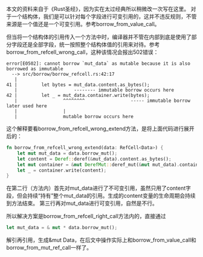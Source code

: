 本文的资料来自于《Rust圣经》，因为实在太过经典所以稍微改一次写在这里。
对于一个结构体，我们是可以针对每个字段进行可变引用的，这并不违反规则，不管来源是一个值还是一个可变引用。参考borrow_from_value_call。

但当将一个结构体的引用传入一个方法中时，编译器并不管在内部到底是使用了部分字段还是全部字段，统一按照整个结构体值的引用来对待。参考borrow_from_refcell_wrong_call，这种该情况会报出502错误：

```
error[E0502]: cannot borrow `mut_data` as mutable because it is also borrowed as immutable
  --> src/borrow/borrow_refcell.rs:42:17
   |
41 |         let bytes = mut_data.content.as_bytes();
   |                     -------- immutable borrow occurs here
42 |         let _ = mut_data.container.write(bytes);
   |                 ^^^^^^^^                 ----- immutable borrow later used here
   |                 |
   |                 mutable borrow occurs here
```

这个解释要看borrow_from_refcell_wrong_extend方法，是将上面代码进行展开后的：

```rust
fn borrow_from_refcell_wrong_extend(data: RefCell<Data>) {
    let mut mut_data = data.borrow_mut();
    let content = Deref::deref(&mut_data).content.as_bytes();
    let mut container = &mut DerefMut::deref_mut(&mut mut_data).container;
    let _ = container.write(content);
}
```

在第二行（方法内）首先对mut_data进行了不可变引用，虽然只用了content字段，但会持续“持有”整个mut_data的引用。生成的content变量的生命周期会持续到方法结束。
第三行再对mut_data进行可变引用，自然是不行。

所以解决方案是borrow_from_refcell_right_call方法内的，直接通过

```rust
let mut_data = & mut * data.borrow_mut();
```

解引再引用，生成&mut Data，在后文中操作实际上和borrow_from_value_call和borrow_from_mut_ref_call一样了。